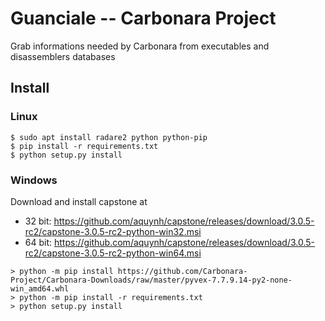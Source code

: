 # Guanciale -- Carbonara Project

Grab informations needed by Carbonara from executables and disassemblers databases

## Install
### Linux
```
$ sudo apt install radare2 python python-pip
$ pip install -r requirements.txt
$ python setup.py install
```
### Windows
Download and install capstone at

* 32 bit: https://github.com/aquynh/capstone/releases/download/3.0.5-rc2/capstone-3.0.5-rc2-python-win32.msi
* 64 bit: https://github.com/aquynh/capstone/releases/download/3.0.5-rc2/capstone-3.0.5-rc2-python-win64.msi

```
> python -m pip install https://github.com/Carbonara-Project/Carbonara-Downloads/raw/master/pyvex-7.7.9.14-py2-none-win_amd64.whl
> python -m pip install -r requirements.txt
> python setup.py install
```


